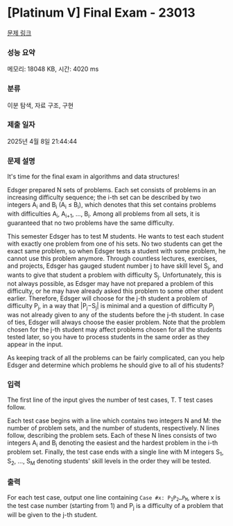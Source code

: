 # [Platinum V] Final Exam - 23013 

[문제 링크](https://www.acmicpc.net/problem/23013) 

### 성능 요약

메모리: 18048 KB, 시간: 4020 ms

### 분류

이분 탐색, 자료 구조, 구현

### 제출 일자

2025년 4월 8일 21:44:44

### 문제 설명

<p>It's time for the final exam in algorithms and data structures!</p>

<p>Edsger prepared N sets of problems. Each set consists of problems in an increasing difficulty sequence; the i-th set can be described by two integers A<sub>i</sub> and B<sub>i</sub> (A<sub>i</sub> ≤ B<sub>i</sub>), which denotes that this set contains problems with difficulties A<sub>i</sub>, A<sub>i+1</sub>, …, B<sub>i</sub>. Among all problems from all sets, it is guaranteed that no two problems have the same difficulty.</p>

<p>This semester Edsger has to test M students. He wants to test each student with exactly one problem from one of his sets. No two students can get the exact same problem, so when Edsger tests a student with some problem, he cannot use this problem anymore. Through countless lectures, exercises, and projects, Edsger has gauged student number j to have skill level S<sub>j</sub>, and wants to give that student a problem with difficulty S<sub>j</sub>. Unfortunately, this is not always possible, as Edsger may have not prepared a problem of this difficulty, or he may have already asked this problem to some other student earlier. Therefore, Edsger will choose for the j-th student a problem of difficulty P<sub>j</sub>, in a way that |P<sub>j</sub>−S<sub>j</sub>| is minimal and a question of difficulty P<sub>j</sub> was not already given to any of the students before the j-th student. In case of ties, Edsger will always choose the easier problem. Note that the problem chosen for the j-th student may affect problems chosen for all the students tested later, so you have to process students in the same order as they appear in the input.</p>

<p>As keeping track of all the problems can be fairly complicated, can you help Edsger and determine which problems he should give to all of his students?</p>

### 입력 

 <p>The first line of the input gives the number of test cases, T. T test cases follow.</p>

<p>Each test case begins with a line which contains two integers N and M: the number of problem sets, and the number of students, respectively. N lines follow, describing the problem sets. Each of these N lines consists of two integers A<sub>i</sub> and B<sub>i</sub> denoting the easiest and the hardest problem in the i-th problem set. Finally, the test case ends with a single line with M integers S<sub>1</sub>, S<sub>2</sub>, …, S<sub>M</sub> denoting students' skill levels in the order they will be tested.</p>

### 출력 

 <p>For each test case, output one line containing <code>Case #x: P<sub>1</sub>P<sub>2</sub>…P<sub>M</sub></code>, where x is the test case number (starting from 1) and P<sub>j</sub> is a difficulty of a problem that will be given to the j-th student.</p>

